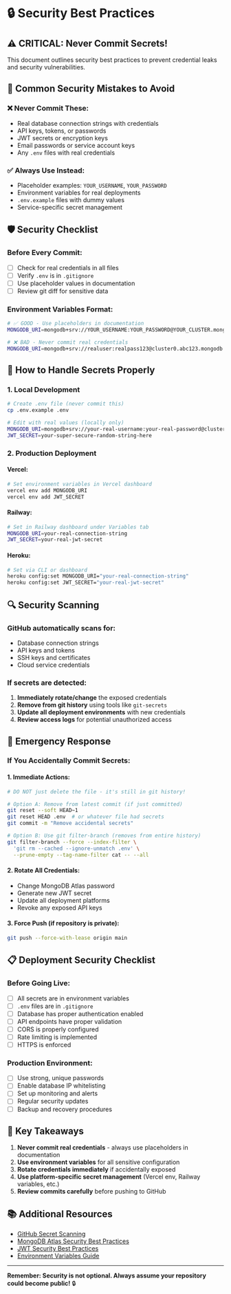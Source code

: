 # 🔒 Security Best Practices

## ⚠️ CRITICAL: Never Commit Secrets!

This document outlines security best practices to prevent credential leaks and security vulnerabilities.

## 🚨 Common Security Mistakes to Avoid

### ❌ **Never Commit These:**
- Real database connection strings with credentials
- API keys, tokens, or passwords
- JWT secrets or encryption keys
- Email passwords or service account keys
- Any `.env` files with real credentials

### ✅ **Always Use Instead:**
- Placeholder examples: `YOUR_USERNAME`, `YOUR_PASSWORD`
- Environment variables for real deployments
- `.env.example` files with dummy values
- Service-specific secret management

## 🛡️ Security Checklist

### Before Every Commit:
- [ ] Check for real credentials in all files
- [ ] Verify `.env` is in `.gitignore`
- [ ] Use placeholder values in documentation
- [ ] Review git diff for sensitive data

### Environment Variables Format:
```bash
# ✅ GOOD - Use placeholders in documentation
MONGODB_URI=mongodb+srv://YOUR_USERNAME:YOUR_PASSWORD@YOUR_CLUSTER.mongodb.net/database_name

# ❌ BAD - Never commit real credentials
MONGODB_URI=mongodb+srv://realuser:realpass123@cluster0.abc123.mongodb.net/database_name
```

## 🔧 How to Handle Secrets Properly

### 1. Local Development
```bash
# Create .env file (never commit this)
cp .env.example .env

# Edit with real values (locally only)
MONGODB_URI=mongodb+srv://your-real-username:your-real-password@cluster0.abc123.mongodb.net/finance_dashboard
JWT_SECRET=your-super-secure-random-string-here
```

### 2. Production Deployment

#### Vercel:
```bash
# Set environment variables in Vercel dashboard
vercel env add MONGODB_URI
vercel env add JWT_SECRET
```

#### Railway:
```bash
# Set in Railway dashboard under Variables tab
MONGODB_URI=your-real-connection-string
JWT_SECRET=your-real-jwt-secret
```

#### Heroku:
```bash
# Set via CLI or dashboard
heroku config:set MONGODB_URI="your-real-connection-string"
heroku config:set JWT_SECRET="your-real-jwt-secret"
```

## 🔍 Security Scanning

### GitHub automatically scans for:
- Database connection strings
- API keys and tokens
- SSH keys and certificates
- Cloud service credentials

### If secrets are detected:
1. **Immediately rotate/change** the exposed credentials
2. **Remove from git history** using tools like `git-secrets`
3. **Update all deployment environments** with new credentials
4. **Review access logs** for potential unauthorized access

## 🚀 Emergency Response

### If You Accidentally Commit Secrets:

#### 1. Immediate Actions:
```bash
# DO NOT just delete the file - it's still in git history!

# Option A: Remove from latest commit (if just committed)
git reset --soft HEAD~1
git reset HEAD .env  # or whatever file had secrets
git commit -m "Remove accidental secrets"

# Option B: Use git filter-branch (removes from entire history)
git filter-branch --force --index-filter \
  'git rm --cached --ignore-unmatch .env' \
  --prune-empty --tag-name-filter cat -- --all
```

#### 2. Rotate All Credentials:
- Change MongoDB Atlas password
- Generate new JWT secret
- Update all deployment platforms
- Revoke any exposed API keys

#### 3. Force Push (if repository is private):
```bash
git push --force-with-lease origin main
```

## 📋 Deployment Security Checklist

### Before Going Live:
- [ ] All secrets are in environment variables
- [ ] `.env` files are in `.gitignore`
- [ ] Database has proper authentication enabled
- [ ] API endpoints have proper validation
- [ ] CORS is properly configured
- [ ] Rate limiting is implemented
- [ ] HTTPS is enforced

### Production Environment:
- [ ] Use strong, unique passwords
- [ ] Enable database IP whitelisting
- [ ] Set up monitoring and alerts
- [ ] Regular security updates
- [ ] Backup and recovery procedures

## 🎯 Key Takeaways

1. **Never commit real credentials** - always use placeholders in documentation
2. **Use environment variables** for all sensitive configuration
3. **Rotate credentials immediately** if accidentally exposed
4. **Use platform-specific secret management** (Vercel env, Railway variables, etc.)
5. **Review commits carefully** before pushing to GitHub

## 📚 Additional Resources

- [GitHub Secret Scanning](https://docs.github.com/en/code-security/secret-scanning)
- [MongoDB Atlas Security Best Practices](https://docs.atlas.mongodb.com/security/)
- [JWT Security Best Practices](https://auth0.com/blog/a-look-at-the-latest-draft-for-jwt-bcp/)
- [Environment Variables Guide](https://12factor.net/config)

---

**Remember: Security is not optional. Always assume your repository could become public!** 🔒
